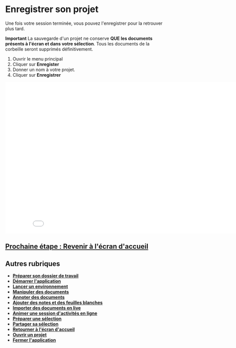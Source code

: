 # Enregistrer son projet

Une fois votre session terminée, vous pouvez l'enregistrer pour la retrouver plus tard.

**Important**
La sauvegarde d'un projet ne conserve **QUE les documents présents à l'écran et dans votre sélection**. Tous les documents de la corbeille seront supprimés définitivement.

1. Ouvrir le menu principal
2. Cliquer sur **Enregister**
3. Donner un nom à votre projet.
4. Cliquer sur **Enregistrer**

<iframe width="864" height="480" src="./media/save-project.mp4" frameborder="0" allow="accelerometer; autoplay; clipboard-write; encrypted-media; gyroscope; picture-in-picture" allowfullscreen></iframe>


## [Prochaine étape : Revenir à l'écran d'accueil](./back-home.md)

## Autres rubriques
* [**Préparer son dossier de travail**](./prepare-content.md)
* [**Démarrer l'application**](./start-app.md)
* [**Lancer un environnement**](./new-universe.md)
* [**Manipuler des documents**](./manipulate-doc.md)
* [**Annoter des documents**](./annotate.md)
* [**Ajouter des notes et des feuilles blanches**](./add-notes.md)
* [**Importer des documents en live**](./import-docs.md)
* [**Animer une session d'activités en ligne**](./companion.md)
* [**Préparer une sélection**](./prepare-selection.md)
* [**Partager sa sélection**](./share-selection.md)
* [**Retourner à l'écran d'accueil**](./back-home.md)
* [**Ouvrir un projet**](./open-project.md)
* [**Fermer l'application**](./close-app.md)
